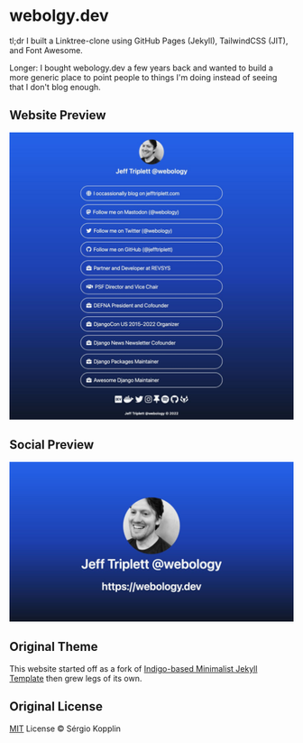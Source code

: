 # webolgy.dev

tl;dr I built a Linktree-clone using GitHub Pages (Jekyll), TailwindCSS (JIT), and Font Awesome.

Longer: I bought webology.dev a few years back and wanted to build a more generic place to point people to things I'm doing instead of seeing that I don't blog enough.

## Website Preview
![screenshot](assets/images/screenshot.png)

## Social Preview
![preview](assets/images/preview.png)

## Original Theme

This website started off as a fork of [Indigo-based Minimalist Jekyll Template](https://github.com/zchef2k/indigo-linkinbioa) then grew legs of its own.

## Original License

[MIT](https://kopplin.mit-license.org/) License © Sérgio Kopplin
